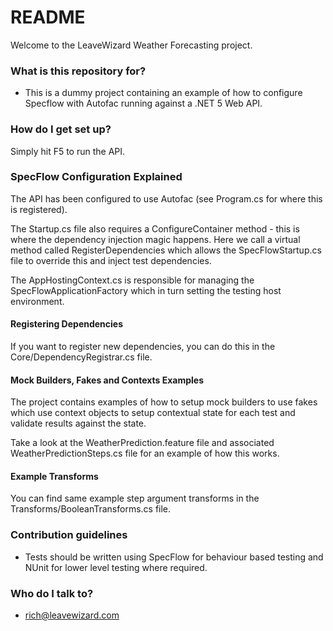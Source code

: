 # README #

Welcome to the LeaveWizard Weather Forecasting project. 
 

### What is this repository for? ###

* This is a dummy project containing an example of how to configure Specflow with Autofac running against a .NET 5 Web API.

### How do I get set up? ###

Simply hit F5 to run the API.

### SpecFlow Configuration Explained  ###

The API has been configured to use Autofac (see Program.cs for where this is registered). 

The Startup.cs file also requires a ConfigureContainer method - this is where the dependency injection magic happens. 
Here we call a virtual method called RegisterDependencies which allows the SpecFlowStartup.cs file to override this and inject test dependencies.

The AppHostingContext.cs is responsible for managing the SpecFlowApplicationFactory which in turn setting the testing host environment.

#### Registering Dependencies ####

If you want to register new dependencies, you can do this in the Core/DependencyRegistrar.cs file.

#### Mock Builders, Fakes and Contexts Examples ####

The project contains examples of how to setup mock builders to use fakes which use context objects to setup contextual state for each test and validate results against the state.

Take a look at the WeatherPrediction.feature file and associated WeatherPredictionSteps.cs file for an example of how this works.

#### Example Transforms ####

You can find same example step argument transforms in the Transforms/BooleanTransforms.cs file.


### Contribution guidelines ###

* Tests should be written using SpecFlow for behaviour based testing and NUnit for lower level testing where required.

### Who do I talk to? ###

* rich@leavewizard.com